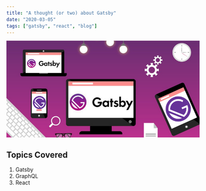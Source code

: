 ```yaml
---
title: "A thought (or two) about Gatsby"
date: "2020-03-05"
tags: ["gatsby", "react", "blog"]
---
```


![GatsbyJS logo](./gatsbyjs.png)

## Topics Covered

1. Gatsby
2. GraphQL
3. React
